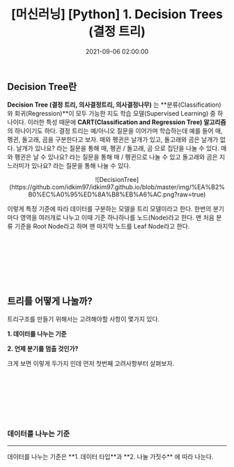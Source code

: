 ﻿---
title: "[머신러닝] [Python] 1. Decision Trees (결정 트리)"
date: 2021-09-06 02:00:00
categories:
- 머신러닝
tags:
- 머신러닝
- 
---

## Decision Tree란

**Decision Tree (결정 트리, 의사결정트리, 의사결정나무)** 는 **분류(Classification)와 회귀(Regression)**이 모두 가능한 지도 학습 모델(Supervised Learning) 중 하나이다. 이러한 특성 때문에 **CART(Classification and Regression Tree) 알고리즘**의 하나이기도 하다. 결정 트리는 예/아니오 질문을 이어가며 학습하는데 예를 들어 매, 펭귄, 돌고래, 곰을 구분한다고 보자. 매와 펭귄은 날개가 있고, 돌고래와 곰은 날개가 없다. 날개가 있나요? 라는 질문을 통해 매, 펭귄 / 돌고래, 곰 으로 집단을 나눌 수 있다. 매와 펭귄은 날 수 있나요? 라는 질문을 통해 매 / 펭귄으로 나눌 수 있고 돌고래와 곰은 지느러미가 있나요? 라는 질문을 통해 나눌 수 있다.

<center>
![DecisionTree](https://github.com/idkim97/idkim97.github.io/blob/master/img/%EA%B2%B0%EC%A0%95%ED%8A%B8%EB%A6%AC.png?raw=true)</center>


이렇게 특정 기준에 따라 데이터를 구분하는 모델을 트리 모델이라고 한다. 한번의 분기마다 영역을 여러개로 나누고 이때 기준 하나하나를 노드(Node)라고 한다. 맨 처음 분류 기준을 Root Node라고 하며 맨 마지막 노드를 Leaf Node라고 한다.

<br><br><br><br><br><br>

## 트리를 어떻게 나눌까?
트리구조를 만들기 위해서는 고려해야할 사항이 몇가지 있다.
<br>

**1. 데이터를 나누는 기준**
		
**2. 언제 분기를 멈출 것인가?**

크게 보면 이렇게 두가지 인데 먼저 첫번째 고려사항부터 살펴보자.

<br><br><br><br><br><br>

### 데이터를 나누는 기준
<hr>
데이터를 나누는 기준은 **1. 데이터 타입**과 **2. 나눌 가짓수** 에 따라 나눈다.


